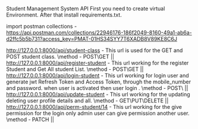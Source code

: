 Student Management System API
First you need to create virtual Environment. After that install requirements.txt.

import postman collections - https://api.postman.com/collections/22946176-186f2049-8160-49a1-ab6a-d2ffc5b5b731?access_key=PMAT-01HS34SYY7T6XADB8V89KE8C6J

http://127.0.0.1:8000/api/student-class - This url is used for the GET and POST student class. \method - POST\GET ||
http://127.0.0.1:8000/api/register-student   - This url working for the register Student and Get All student List. \method - POST\GET ||
http://127.0.0.1:8000/api/login-student - This url working for login user and generate jwt  Refresh Token and Access Token, through the mobile_number and password. when user is activated then user login . \method - POST\ ||
http://127.0.0.1:8000/api/update-student - This url working for the updating deleting user profile details and all. \method - GET\PUT\DELETE ||
http://127.0.0.1:8000/api/perm-student/14 - This url working for the give permission for the login only admin user can give permission another user. \method - PATCH ||
